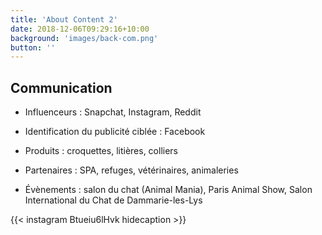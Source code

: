 ```yaml
---
title: 'About Content 2'
date: 2018-12-06T09:29:16+10:00
background: 'images/back-com.png'
button: ''
---
```



## Communication

- Influenceurs : Snapchat, Instagram, Reddit

- Identification du publicité ciblée : Facebook

- Produits : croquettes, litières, colliers

- Partenaires : SPA, refuges, vétérinaires, animaleries

- Évènements : salon du chat (Animal Mania), Paris Animal Show, Salon International du Chat de Dammarie-les-Lys

{{< instagram Btueiu6lHvk hidecaption >}}
